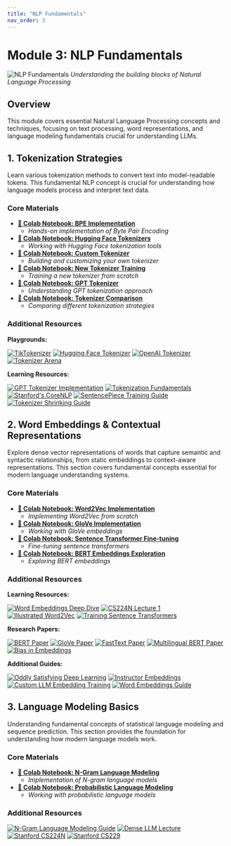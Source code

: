 ```yaml
---
title: "NLP Fundamentals"
nav_order: 3
---
```


# Module 3: NLP Fundamentals

![NLP Fundamentals](image_url)
*Understanding the building blocks of Natural Language Processing*

## Overview
This module covers essential Natural Language Processing concepts and techniques, focusing on text processing, word representations, and language modeling fundamentals crucial for understanding LLMs.

## 1. Tokenization Strategies
Learn various tokenization methods to convert text into model-readable tokens. This fundamental NLP concept is crucial for understanding how language models process and interpret text data.

### Core Materials
- **[📘 Colab Notebook: BPE Implementation](https://colab.research.google.com/drive/1RwrtINbHTPBSRIoW8Zn9BRabxXguRRf0?usp=sharing)**
  - *Hands-on implementation of Byte Pair Encoding*
- **[📘 Colab Notebook: Hugging Face Tokenizers](https://colab.research.google.com/drive/1mcFgQ9PX1TFyEAsFOnoS1ozeSz3vM6A1?usp=sharing)**
  - *Working with Hugging Face tokenization tools*
- **[📘 Colab Notebook: Custom Tokenizer](https://colab.research.google.com/drive/1uYFoxwCKwshkchBgQ4y4z9cDfKRlwZ-e?usp=sharing)**
  - *Building and customizing your own tokenizer*
- **[📘 Colab Notebook: New Tokenizer Training](https://colab.research.google.com/drive/1452WFn66MZzYylTNcL6hV5Zd45sskzs7?usp=sharing)**
  - *Training a new tokenizer from scratch*
- **[📘 Colab Notebook: GPT Tokenizer](https://colab.research.google.com/drive/1y0KnCFZvGVf_odSfcNAws6kcDD7HsI0L?usp=sharing)**
  - *Understanding GPT tokenization approach*
- **[📘 Colab Notebook: Tokenizer Comparison](https://colab.research.google.com/drive/1wVSCBGFm7KjJy-KugYGYETpncWsPgx5N?usp=sharing)**
  - *Comparing different tokenization strategies*

### Additional Resources
**Playgrounds:**

[![TikTokenizer](https://badgen.net/badge/Playground/TikTokenizer/blue)](https://tiktokenizer.vercel.app/)
[![Hugging Face Tokenizer](https://badgen.net/badge/Playground/HF%20Tokenizer/blue)](https://huggingface.co/spaces/Xenova/the-tokenizer-playground)
[![OpenAI Tokenizer](https://badgen.net/badge/Playground/OpenAI%20Tokenizer/blue)](https://platform.openai.com/tokenizer)
[![Tokenizer Arena](https://badgen.net/badge/Playground/Tokenizer%20Arena/blue)](https://huggingface.co/spaces/Cognitive-Lab/Tokenizer_Arena)

**Learning Resources:**

[![GPT Tokenizer Implementation](https://badgen.net/badge/Video/GPT-2%20Implementation%20from%20Scratch/red)](https://www.youtube.com/watch?v=zduSFxRajkE&t=4341s)
[![Tokenization Fundamentals](https://badgen.net/badge/Course/Tokenization%20Fundamentals/orange)](https://huggingface.co/learn/nlp-course/chapter2/4)
[![Stanford's CoreNLP](https://badgen.net/badge/Course/Stanford%20CS224N%20Subword%20Models/orange)](https://stanfordnlp.github.io/CoreNLP/tokenize.html)
[![SentencePiece Training Guide](https://badgen.net/badge/Docs/SentencePiece%20Training%20Guide/green)](https://github.com/google/sentencepiece#train-sentencepiece-model)
[![Tokenizer Shrinking Guide](https://badgen.net/badge/Guide/Tokenizer%20Shrinking%20Techniques/blue)](https://github.com/stas00/ml-engineering/blob/master/transformers/make-tiny-models.md)

## 2. Word Embeddings & Contextual Representations
Explore dense vector representations of words that capture semantic and syntactic relationships, from static embeddings to context-aware representations. This section covers fundamental concepts essential for modern language understanding systems.

### Core Materials
- **[📘 Colab Notebook: Word2Vec Implementation](https://colab.research.google.com/drive/yournotebooklink3)**
  - *Implementing Word2Vec from scratch*
- **[📘 Colab Notebook: GloVe Implementation](https://colab.research.google.com/drive/yournotebooklink4)**
  - *Working with GloVe embeddings*
- **[📘 Colab Notebook: Sentence Transformer Fine-tuning](https://colab.research.google.com/drive/yournotebooklink_sentence_transformers)**
  - *Fine-tuning sentence transformers*
- **[📘 Colab Notebook: BERT Embeddings Exploration](https://colab.research.google.com/drive/yournotebooklink_bert_exploration)**
  - *Exploring BERT embeddings*

### Additional Resources
**Learning Resources:**

[![Word Embeddings Deep Dive](https://badgen.net/badge/Blog/Word%20Embeddings%20Deep%20Dive/pink)](https://lilianweng.github.io/posts/2017-10-15-word-embedding/)
[![CS224N Lecture 1](https://badgen.net/badge/Video/CS224N%20Lecture%201%20-%20Intro%20&%20Word%20Vectors/red)](https://www.youtube.com/watch?v=rmVRLeJRkl4)
[![Illustrated Word2Vec](https://badgen.net/badge/Blog/Illustrated%20Word2Vec/pink)](https://jalammar.github.io/illustrated-word2vec/)
[![Training Sentence Transformers](https://badgen.net/badge/Blog/Training%20Sentence%20Transformers/pink)](https://huggingface.co/blog/train-sentence-transformers)

**Research Papers:**

[![BERT Paper](https://badgen.net/badge/Paper/BERT%20Paper/purple)](https://arxiv.org/abs/2204.03503)
[![GloVe Paper](https://badgen.net/badge/Paper/GloVe%20Paper/purple)](https://www.semanticscholar.org/paper/67b692bbfd29c5a30cfd1046efd5f85eecd1ea86)
[![FastText Paper](https://badgen.net/badge/Paper/FastText%20Paper/purple)](https://www.semanticscholar.org/paper/d23e59abcae6ba653ba45dcc0ef975438890a3a4)
[![Multilingual BERT Paper](https://badgen.net/badge/Paper/Multilingual%20BERT%20Paper/purple)](https://www.semanticscholar.org/paper/0b0bc70b48aebe608d53a955990cb08f73de5a7d)
[![Bias in Embeddings](https://badgen.net/badge/Paper/Bias%20in%20Contextualized%20Embeddings/purple)](https://www.semanticscholar.org/paper/5ea2104a039921633f75a9f4b986b515ddbe96d7)

**Additional Guides:**

[![Oddly Satisfying Deep Learning](https://badgen.net/badge/Book/Oddly%20Satisfying%20Deep%20Learning/blue)](https://pythonandml.github.io/dlbook/content/word_embeddings/traditional_word_embeddings.html)
[![Instructor Embeddings](https://badgen.net/badge/Guide/Instructor%20Embeddings/blue)](https://huggingface.co/hkunlp/instructor-large)
[![Custom LLM Embedding Training](https://badgen.net/badge/Tutorial/Custom%20LLM%20Embedding%20Training/blue)](https://dagshub.com/blog/how-to-train-a-custom-llm-embedding-model/)
[![Word Embeddings Guide](https://badgen.net/badge/Guide/Word%20Embeddings%20Guide/blue)](https://www.turing.com/kb/guide-on-word-embeddings-in-nlp)

## 3. Language Modeling Basics
Understanding fundamental concepts of statistical language modeling and sequence prediction. This section provides the foundation for understanding how modern language models work.

### Core Materials
- **[📘 Colab Notebook: N-Gram Language Modeling](https://colab.research.google.com/drive/yournotebooklink5)**
  - *Implementation of N-gram language models*
- **[📘 Colab Notebook: Probabilistic Language Modeling](https://colab.research.google.com/drive/yournotebooklink6)**
  - *Working with probabilistic language models*

### Additional Resources
[![N-Gram Language Modeling Guide](https://badgen.net/badge/Tutorial/N-Gram%20Language%20Modeling%20Guide/blue)](https://www.geeksforgeeks.org/n-gram-language-modeling/)
[![Dense LLM Lecture](https://badgen.net/badge/Video/Dense%20LLM%20Lecture/red)](https://youtu.be/9vM4p9NN0Ts)
[![Stanford CS224N](https://badgen.net/badge/Course/Stanford%20CS224N/orange)](https://web.stanford.edu/class/cs224n/)
[![Stanford CS229](https://badgen.net/badge/Course/Stanford%20CS229/orange)](https://cs229.stanford.edu/)